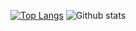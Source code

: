 <!--
**rek7/rek7** is a ✨ _special_ ✨ repository because its `README.md` (this file) appears on your GitHub profile.

Here are some ideas to get you started:

- 🔭 I’m currently working on ...
- 🌱 I’m currently learning ...
- 👯 I’m looking to collaborate on ...
- 🤔 I’m looking for help with ...
- 💬 Ask me about ...
- 📫 How to reach me: ...
- 😄 Pronouns: ...
- ⚡ Fun fact: ...
-->
[![Top Langs](https://github-readme-stats.vercel.app/api/top-langs/?username=rek7&theme=cobalt&layout=compact)](https://github.com/rek7/github-readme-stats)
![Github stats](https://github-readme-stats.vercel.app/api?username=rek7&theme=cobalt&show_icons=true&count_private=true)
